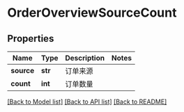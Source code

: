 # OrderOverviewSourceCount

## Properties
Name | Type | Description | Notes
------------ | ------------- | ------------- | -------------
**source** | **str** | 订单来源 | 
**count** | **int** | 订单数量 | 

[[Back to Model list]](../README.md#documentation-for-models) [[Back to API list]](../README.md#documentation-for-api-endpoints) [[Back to README]](../README.md)

